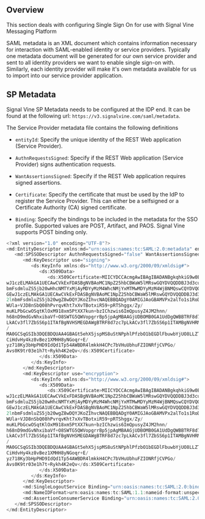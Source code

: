 ## Overview

This section deals with configuring Single Sign On for use with Signal Vine Messaging Platform

SAML metadata is an XML document which contains information necessary for interaction
with SAML-enabled identity or service providers. Typically one metadata document will be generated for our own service provider and sent to all identity providers we want to enable single sign-on with. Similarly, each identity provider will make it's own metadata available for us to import into our service provider application. 

## SP Metadata

Signal Vine SP Metadata needs to be configured at the IDP end. It can be found at the
following url: `https://v3.signalvine.com/saml/metadata`. 

The Service Provider metadata file contains the following definitions

*  `entityId`: Specify the unique identity of the REST Web application
(Service Provider).

*  `AuthnRequestsSigned`: Specify if the REST Web application (Service Provider) signs
authentication requests.

*  `WantAssertionsSigned`: Specify if the REST Web application requires signed
assertions.

*  `Certificate`: Specify the certificate that must be used by the IdP to
register the Service Provider. This can either be a selfsigned
or a Certificate Authority (CA) signed certificate. 

*  `Binding`: Specify the bindings to be included in the metadata for the
SSO profile. Supported values are POST, Artifact, and
PAOS.
Signal Vine supports POST binding only.


```scala
<?xml version="1.0" encoding="UTF-8"?>
<md:EntityDescriptor xmlns:md="urn:oasis:names:tc:SAML:2.0:metadata" entityID="SignalVine">
   <md:SPSSODescriptor AuthnRequestsSigned="false" WantAssertionsSigned="false" protocolSupportEnumeration="urn:oasis:names:tc:SAML:2.0:protocol">
      <md:KeyDescriptor use="signing">
         <ds:KeyInfo xmlns:ds="http://www.w3.org/2000/09/xmldsig#">
            <ds:X509Data>
               <ds:X509Certificate>MIICYDCCAcmgAwIBAgIBADANBgkqhkiG9w0BAQ0FADBNMQswCQYDVQQGE
wJ1czELMAkGA1UECAwCVkExFDASBgNVBAoMC1NpZ25hbCBWaW5lMRswGQYDVQQDDBJ3d3cuc2ln
bmFsdmluZS5jb20wHhcNMTYxMjAyMDYyMzM4WhcNMjYxMTMwMDYyMzM4WjBNMQswCQYDVQQ
GEwJ1czELMAkGA1UECAwCVkExFDASBgNVBAoMC1NpZ25hbCBWaW5lMRswGQYDVQQDDBJ3d3cuc
2lnbmFsdmluZS5jb20wgZ8wDQYJKoZIhvcNAQEBBQADgY0AMIGJAoGBAMVPx2alTo1s1RoD00rsG15K
WUla+VJD8nSbQ08hPvrqvKht7xXvTBotxiR59+pRTShggx/Zy/
muKLPbGcwOSqtKlOxM918xm5PtXX7kun+bzIChzwis6ImQpusyZ4JM2hnn/
h68nD9mdGvNhxibaVf+O8SWTG5QWVopgrrBp5jpAgMBAAGjUDBOMB0GA1UdDgQWBBTRF8d7zc7p
LkACv3fl7ZbSS6p1ITAfBgNVHSMEGDAWgBTRF8d7zc7pLkACv3fl7ZbSS6p1ITAMBgNVHRMEBTADAQH
/
MA0GCSqGSIb3DQEBDQUAA4GBAGt5ehX5jspMS8uStNPphlPfzbO1bEGDlFbuwbYjUO8LLZTlWvUvpp
CiHdvHy4kz8vBez1XMHH8yNGoqr+E/
yz718Ky3bHpPHD9IdQd1Tp54AWBDR4lmkkH4CPc7bVHuUbhuFZIONRfjCVPGo/
Avs0K9tr03e1h7t+Rykh4K2eQv</ds:X509Certificate>
            </ds:X509Data>
         </ds:KeyInfo>
      </md:KeyDescriptor>
      <md:KeyDescriptor use="encryption">
         <ds:KeyInfo xmlns:ds="http://www.w3.org/2000/09/xmldsig#">
            <ds:X509Data>
               <ds:X509Certificate>MIICYDCCAcmgAwIBAgIBADANBgkqhkiG9w0BAQ0FADBNMQswCQYDVQQGE
wJ1czELMAkGA1UECAwCVkExFDASBgNVBAoMC1NpZ25hbCBWaW5lMRswGQYDVQQDDBJ3d3cuc2ln
bmFsdmluZS5jb20wHhcNMTYxMjAyMDYyMzM4WhcNMjYxMTMwMDYyMzM4WjBNMQswCQYDVQQ
GEwJ1czELMAkGA1UECAwCVkExFDASBgNVBAoMC1NpZ25hbCBWaW5lMRswGQYDVQQDDBJ3d3cuc
2lnbmFsdmluZS5jb20wgZ8wDQYJKoZIhvcNAQEBBQADgY0AMIGJAoGBAMVPx2alTo1s1RoD00rsG15K
WUla+VJD8nSbQ08hPvrqvKht7xXvTBotxiR59+pRTShggx/Zy/
muKLPbGcwOSqtKlOxM918xm5PtXX7kun+bzIChzwis6ImQpusyZ4JM2hnn/
h68nD9mdGvNhxibaVf+O8SWTG5QWVopgrrBp5jpAgMBAAGjUDBOMB0GA1UdDgQWBBTRF8d7zc7p
LkACv3fl7ZbSS6p1ITAfBgNVHSMEGDAWgBTRF8d7zc7pLkACv3fl7ZbSS6p1ITAMBgNVHRMEBTADAQH
/
MA0GCSqGSIb3DQEBDQUAA4GBAGt5ehX5jspMS8uStNPphlPfzbO1bEGDlFbuwbYjUO8LLZTlWvUvpp
CiHdvHy4kz8vBez1XMHH8yNGoqr+E/
yz718Ky3bHpPHD9IdQd1Tp54AWBDR4lmkkH4CPc7bVHuUbhuFZIONRfjCVPGo/
Avs0K9tr03e1h7t+Rykh4K2eQv</ds:X509Certificate>
            </ds:X509Data>
         </ds:KeyInfo>
      </md:KeyDescriptor>
      <md:SingleLogoutService Binding="urn:oasis:names:tc:SAML:2.0:bindings:HTTP-Redirect" Location="http://172.16.0.106:8080/auth/saml-callback" />
      <md:NameIDFormat>urn:oasis:names:tc:SAML:1.1:nameid-format:unspecified</md:NameIDFormat>
      <md:AssertionConsumerService Binding="urn:oasis:names:tc:SAML:2.0:bindings:HTTPPOST" Location="http://172.16.0.106:8080/auth/saml-callback" index="1" />
   </md:SPSSODescriptor>
</md:EntityDescriptor>
```